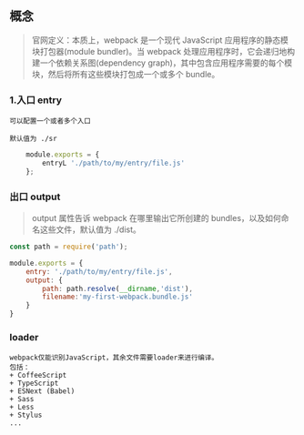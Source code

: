## 概念
> 官网定义：本质上，webpack 是一个现代 JavaScript 应用程序的静态模块打包器(module bundler)。当 webpack 处理应用程序时，它会递归地构建一个依赖关系图(dependency graph)，其中包含应用程序需要的每个模块，然后将所有这些模块打包成一个或多个 bundle。



### 1.入口 entry

    可以配置一个或者多个入口

    默认值为 ./sr

```javascript
    module.exports = {
        entryL './path/to/my/entry/file.js'
    };
```

### 出口 output

> output 属性告诉 webpack 在哪里输出它所创建的 bundles，以及如何命名这些文件，默认值为 ./dist。

```javascript
const path = require('path');

module.exports = {
    entry: './path/to/my/entry/file.js',
    output: {
        path: path.resolve(__dirname,'dist'),
        filename:'my-first-webpack.bundle.js'
    }
}
```

### loader
    webpack仅能识别JavaScript，其余文件需要loader来进行编译。
    包括：
    + CoffeeScript
    + TypeScript
    + ESNext (Babel)
    + Sass
    + Less 
    + Stylus
    ...